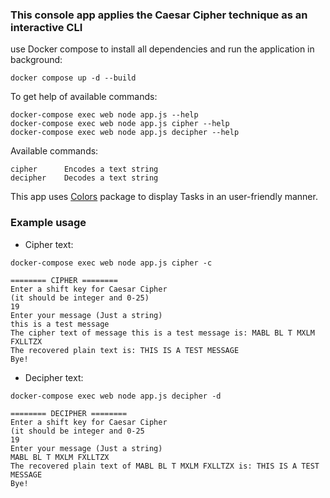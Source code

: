 ### This console app applies the Caesar Cipher technique as an interactive CLI ###

use Docker compose to install all dependencies and run the application in background:

```shell
docker compose up -d --build
```

To get help of available commands:

```shell
docker-compose exec web node app.js --help
docker-compose exec web node app.js cipher --help
docker-compose exec web node app.js decipher --help
```

Available commands:

```shell
cipher      Encodes a text string
decipher    Decodes a text string
`````

This app uses <a href="https://www.npmjs.com/package/colors">Colors</a> package to display Tasks in an user-friendly manner.

### Example usage

- Cipher text:

```shell
docker-compose exec web node app.js cipher -c

======== CIPHER ========
Enter a shift key for Caesar Cipher
(it should be integer and 0-25)
19
Enter your message (Just a string)
this is a test message
The cipher text of message this is a test message is: MABL BL T MXLM FXLLTZX
The recovered plain text is: THIS IS A TEST MESSAGE
Bye!
```

- Decipher text:

```shell
docker-compose exec web node app.js decipher -d

======== DECIPHER ========
Enter a shift key for Caesar Cipher
(it should be integer and 0-25
19
Enter your message (Just a string)
MABL BL T MXLM FXLLTZX
The recovered plain text of MABL BL T MXLM FXLLTZX is: THIS IS A TEST MESSAGE
Bye!
```